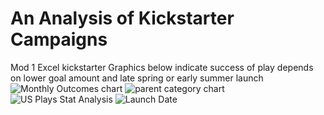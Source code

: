 # An Analysis of Kickstarter Campaigns
Mod 1 Excel kickstarter
Graphics below indicate success of play depends on lower goal amount and late spring or early summer launch 
![Monthly Outcomes chart](https://user-images.githubusercontent.com/103381098/162637529-6a81b4f9-d96b-413f-bdf2-3cd4b43c9bde.png)
![parent category chart](https://user-images.githubusercontent.com/103381098/162637530-fab3f83d-4fcc-4c39-acef-48cea254dbef.png)
![US Plays Stat Analysis](https://user-images.githubusercontent.com/103381098/162637531-987500e2-e673-41e9-91e2-ffa59b76cbfd.png)
![Launch Date](https://user-images.githubusercontent.com/103381098/162637532-849bd268-3e7d-41d4-9a57-bf2ee89de343.png)
